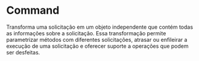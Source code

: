 # Command

Transforma uma solicitação em um objeto independente que contém todas as informações sobre a solicitação. Essa transformação permite parametrizar métodos com diferentes solicitações, atrasar ou enfileirar a execução de uma solicitação e oferecer suporte a operações que podem ser desfeitas.